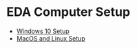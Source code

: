 # EDA Computer Setup

* [Windows 10 Setup](windows-10-setup.md)
* [MacOS and Linux Setup](macos-linux-setup.md)
